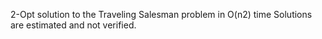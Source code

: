 2-Opt solution to the Traveling Salesman problem in O(n2) time
Solutions are estimated and not verified.
